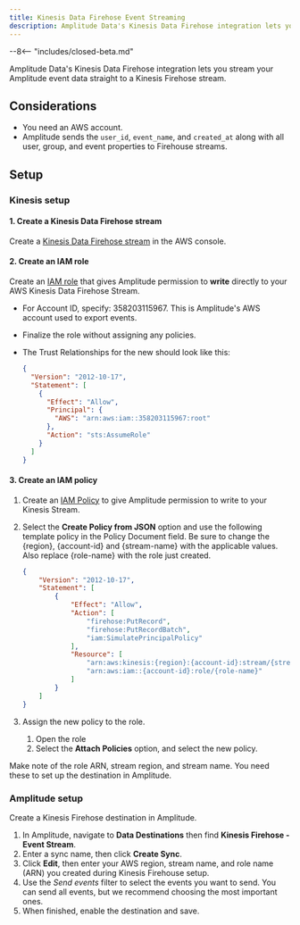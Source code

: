 ```yaml
---
title: Kinesis Data Firehose Event Streaming
description: Amplitude Data's Kinesis Data Firehose integration lets you stream your Amplitude event data straight to a Kinesis Firehose stream.
---
```


--8<-- "includes/closed-beta.md"

Amplitude Data's Kinesis Data Firehose integration lets you stream your Amplitude event data straight to a Kinesis Firehose stream.

## Considerations

- You need an AWS account.
- Amplitude sends the `user_id`, `event_name`, and `created_at`  along with all user, group, and event properties to Firehouse streams.

## Setup

### Kinesis setup

#### 1. Create a Kinesis Data Firehose stream

Create a [Kinesis Data Firehose stream](https://docs.aws.amazon.com/firehose/latest/dev/basic-create.html) in the AWS console.


#### 2. Create an IAM role

Create an [IAM role](http://docs.aws.amazon.com/IAM/latest/UserGuide/id_roles_create_for-user.html#roles-creatingrole-user-console) that gives Amplitude permission to **write** directly to your AWS Kinesis Data Firehose Stream.

- For Account ID, specify: 358203115967. This is Amplitude's AWS account used to export events.
- Finalize the role without assigning any policies.
- The Trust Relationships for the new should look like this:

    ```json title="Trust Relationshps"
    {
      "Version": "2012-10-17",
      "Statement": [
        {
          "Effect": "Allow",
          "Principal": {
            "AWS": "arn:aws:iam::358203115967:root"
          },
          "Action": "sts:AssumeRole"
        }
      ]
    }
    ```

#### 3. Create an IAM policy

1. Create an [IAM Policy](ttp://docs.aws.amazon.com/IAM/latest/UserGuide/access_policies_create.html) to give Amplitude permission to write to your Kinesis Stream.
2. Select the **Create Policy from JSON** option and use the following template policy in the Policy Document field. Be sure to change the {region}, {account-id} and {stream-name} with the applicable values. Also replace {role-name} with the role just created.

    ```json
    {
        "Version": "2012-10-17",
        "Statement": [
            {
                "Effect": "Allow",
                "Action": [
                    "firehose:PutRecord",
                    "firehose:PutRecordBatch",
                    "iam:SimulatePrincipalPolicy"
                ],
                "Resource": [
                    "arn:aws:kinesis:{region}:{account-id}:stream/{stream-name}",
                    "arn:aws:iam::{account-id}:role/{role-name}"
                ]
            }
        ]
    }
    ```

3. Assign the new policy to the role.
      1. Open the role
      2. Select the **Attach Policies** option, and select the new policy.

Make note of the role ARN, stream region, and stream name. You need these to set up the destination in Amplitude. 

### Amplitude setup

Create a Kinesis Firehose destination in Amplitude.

1. In Amplitude, navigate to **Data Destinations** then find **Kinesis Firehose - Event Stream**.
2. Enter a sync name, then click **Create Sync**.
3. Click **Edit**, then enter your AWS region, stream name, and role name (ARN) you created during Kinesis Firehouse setup.
4. Use the _Send events_ filter to select the events you want to send. You can send all events, but we recommend choosing the most important ones. 
5. When finished, enable the destination and save.